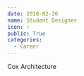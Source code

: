 ```yaml
---
date: 2018-02-26
name: Student Designer
icon: ⚡
public: True
categories:
  - Career
---
```


Cox Architecture